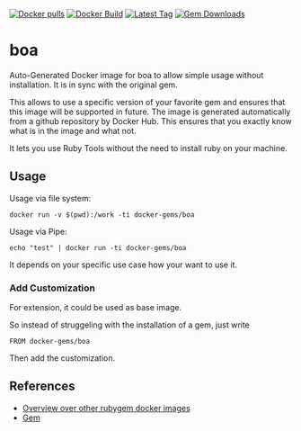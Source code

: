 [![Docker pulls](https://img.shields.io/docker/pulls/rubygem/boa.svg)](https://hub.docker.com/r/rubygem/boa/)
[![Docker Build](https://img.shields.io/docker/automated/rubygem/boa.svg)](https://hub.docker.com/r/rubygem/boa/)
[![Latest Tag](https://img.shields.io/github/tag/docker-rubygem/boa.svg)](https://hub.docker.com/r/rubygem/boa/)
[![Gem Downloads](https://img.shields.io/gem/dt/boa.svg)](https://rubygems.org/gems/boa/)
# boa

Auto-Generated Docker image for boa to allow simple usage without installation.
It is in sync with the original gem.

This allows to use a specific version of your favorite gem and ensures that this image will be supported in future.
The image is generated automatically from a github repository by Docker Hub.
This ensures that you exactly know what is in the image and what not.

It lets you use Ruby Tools without the need to install ruby on your machine.

## Usage

Usage via file system:

`docker run -v $(pwd):/work -ti docker-gems/boa`

Usage via Pipe:

`echo "test" | docker run -ti docker-gems/boa`

It depends on your specific use case how your want to use it.

### Add Customization

For extension, it could be used as base image.

So instead of struggeling with the installation of a gem, just write

`FROM docker-gems/boa`

Then add the customization.

## References

 - [Overview over other rubygem docker images](https://github.com/thinkbot/docker-rubygem)
 - [Gem](https://rubygems.org/gems/boa/)
